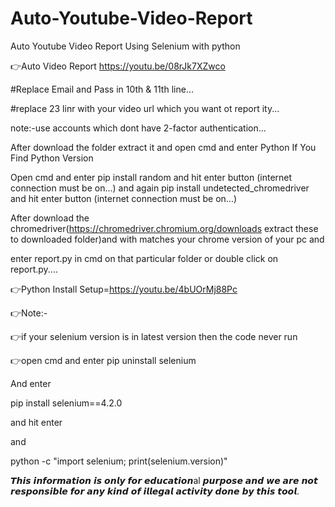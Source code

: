 # Auto-Youtube-Video-Report
Auto Youtube Video Report Using Selenium with python

👉Auto Video Report 
https://youtu.be/08rJk7XZwco

#Replace Email and Pass in 10th & 11th line...

#replace 23 linr with your video url which you want ot report ity...

note:-use accounts which dont have 2-factor authentication...

After download the folder extract it and open cmd and enter Python If You Find Python Version

Open cmd and enter pip install random and hit enter button (internet connection must be on...) and again pip install undetected_chromedriver and hit enter button (internet connection must be on...)

After download the chromedriver(https://chromedriver.chromium.org/downloads extract these to downloaded folder)and with matches your chrome version of your pc and

enter report.py in cmd on that particular folder or double click on report.py....

👉Python Install Setup=https://youtu.be/4bUOrMj88Pc

👉Note:-

👉if your selenium version is in latest version then the code never run

👉open cmd and enter pip uninstall selenium

And enter

pip install selenium==4.2.0

and hit enter

and

python -c "import selenium; print(selenium.version)"

𝙏𝙝𝙞𝙨 𝙞𝙣𝙛𝙤𝙧𝙢𝙖𝙩𝙞𝙤𝙣 𝙞𝙨 𝙤𝙣𝙡𝙮 𝙛𝙤𝙧 𝙚𝙙𝙪𝙘𝙖𝙩𝙞𝙤𝙣al 𝙥𝙪𝙧𝙥𝙤𝙨𝙚 𝙖𝙣𝙙 𝙬𝙚 𝙖𝙧𝙚 𝙣𝙤𝙩 𝙧𝙚𝙨𝙥𝙤𝙣𝙨𝙞𝙗𝙡𝙚 𝙛𝙤𝙧 𝙖𝙣𝙮 𝙠𝙞𝙣𝙙 𝙤𝙛 𝙞𝙡𝙡𝙚𝙜𝙖𝙡 𝙖𝙘𝙩𝙞𝙫𝙞𝙩𝙮 𝙙𝙤𝙣𝙚 𝙗𝙮 𝙩𝙝𝙞𝙨 𝙩𝙤𝙤𝙡.
